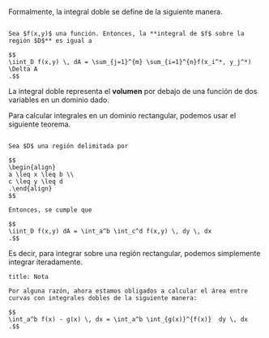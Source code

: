 Formalmente, la integral doble se define de la siguiente manera.

```ad-definition

Sea $f(x,y)$ una función. Entonces, la **integral de $f$ sobre la región $D$** es igual a

$$
\iint_D f(x,y) \, dA = \sum_{j=1}^{m} \sum_{i=1}^{n}f(x_i^*, y_j^*) \Delta A
.$$

```

La integral doble representa el **volumen** por debajo de una función de dos variables en un dominio dado.

Para calcular integrales en un dominio rectangular, podemos usar el siguiente teorema.

```ad-theorem

Sea $D$ una región delimitada por

$$
\begin{align}
a \leq x \leq b \\
c \leq y \leq d
.\end{align}
$$

Entonces, se cumple que

$$
\iint_D f(x,y) dA = \int_a^b \int_c^d f(x,y) \, dy \, dx
.$$

```

Es decir, para integrar sobre una región rectangular, podemos simplemente integrar iteradamente.

```ad-note
title: Nota

Por alguna razón, ahora estamos obligados a calcular el área entre curvas con integrales dobles de la siguiente manera:

$$
\int_a^b f(x) - g(x) \, dx = \int_a^b \int_{g(x)}^{f(x)}  dy \, dx
.$$

```
